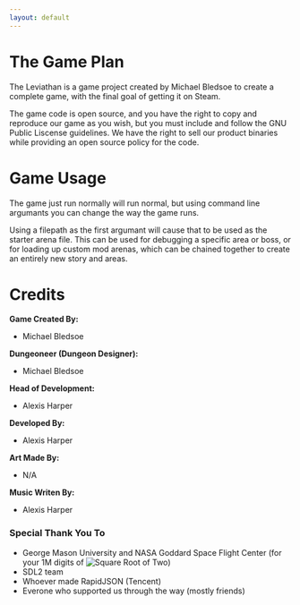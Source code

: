 ```yaml
---
layout: default
---
```


# The Game Plan

The Leviathan is a game project created by Michael Bledsoe to create a complete game, with the final goal of getting it on Steam.

The game code is open source, and you have the right to copy and reproduce our game as you wish, but you must include and follow the GNU Public Liscense guidelines. We have the right to sell our product binaries while providing an open source policy for the code. 

# Game Usage

The game just run normally will run normal, but using command line argumants you can change the way the game runs. 

Using a filepath as the first argumant will cause that to be used as the starter arena file. This can be used for debugging a specific area or boss, or for loading up custom mod arenas, which can be chained together to create an entirely new story and areas.

# Credits

**Game Created By:**
* Michael Bledsoe

**Dungeoneer (Dungeon Designer):**
* Michael Bledsoe 

**Head of Development:**
* Alexis Harper

**Developed By:**
* Alexis Harper

**Art Made By:**
* N/A

**Music Writen By:**
* Alexis Harper

### Special Thank You To

* George Mason University and NASA Goddard Space Flight Center (for your 1M digits of <img src="https://latex.codecogs.com/svg.latex?\sqrt{2}" title="Square Root of Two" />)
* SDL2 team
* Whoever made RapidJSON (Tencent)
* Everone who supported us through the way (mostly friends)
